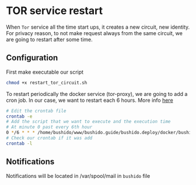 # TOR service restart

When `Tor` service all the time start ups, it creates a new circuit, new identity. For privacy reason, to not make request always from the same circuit, we are going to restart after some time.

## Configuration

First make executable our script

```bash
chmod +x restart_tor_circuit.sh
```

To restart periodically the docker service (tor-proxy), we are going to add a cron job. In our case, we want to restart each 6 hours. More info [here](https://crontab.guru/every-6-hours)

```bash
# Edit the crontab file
crontab -e
# Add the script that we want to execute and the execution time
# At minute 0 past every 6th hour
0 */6 * * * /home/bushido/www/bushido.guide/bushido.deploy/docker/bushido.market/src/scripts/restart_tor_circuit.sh
# Check our crontab if it was add 
crontab -l
```

## Notifications

Notifications will be located in /var/spool/mail in `bushido` file
